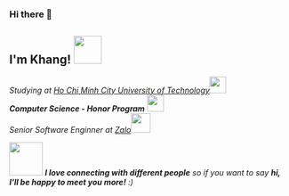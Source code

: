 ### Hi there 👋

<!--
**khangsk/khangsk** is a ✨ _special_ ✨ repository because its `README.md` (this file) appears on your GitHub profile.

Here are some ideas to get you started:

- 🔭 I’m currently working on ...
- 🌱 I’m currently learning ...
- 👯 I’m looking to collaborate on ...
- 🤔 I’m looking for help with ...
- 💬 Ask me about ...
- 📫 How to reach me: ...
- 😄 Pronouns: ...
- ⚡ Fun fact: ...
-->

<h2> I'm Khang! <img src="https://media.giphy.com/media/mGcNjsfWAjY5AEZNw6/giphy.gif" width="50"></h2>
<p><em>Studying at <a href="https://www.facebook.com/truongdhbachkhoa">Ho Chi Minh City University of Technology</a><img src="https://media.giphy.com/media/fYSnHlufseco8Fh93Z/giphy.gif" width="30"> <br> <b>Computer Science - Honor Program</b> <img src="https://media.giphy.com/media/VgCDAzcKvsR6OM0uWg/giphy.gif" width="30">
<br>Senior Software Enginner at <a href="https://zalo.careers/">Zalo</a><img src="https://media.giphy.com/media/WUlplcMpOCEmTGBtBW/giphy.gif" width="35"> 
</em></p>
<img src="https://media.giphy.com/media/LnQjpWaON8nhr21vNW/giphy.gif" width="60"> <em><b>I love connecting with different people</b> so if you want to say <b>hi, I'll be happy to meet you more!</b> :)</em>
